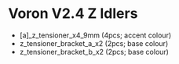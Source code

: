 # Voron V2.4 Z Idlers 

* [a]_z_tensioner_x4_9mm (4pcs; accent colour)
* z_tensioner_bracket_a_x2 (2pcs; base colour)
* z_tensioner_bracket_b_x2 (2pcs; base colour)
